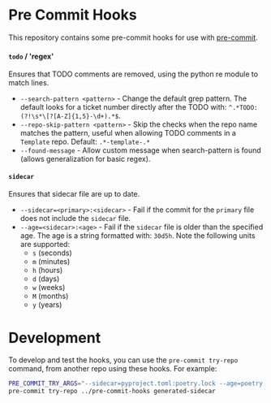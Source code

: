 # Pre Commit Hooks

This repository contains some pre-commit hooks for use with [pre-commit](https://pre-commit.com/).

#### `todo` / 'regex'
Ensures that TODO comments are removed, using the python re module to match lines.
  - `--search-pattern <pattern>` - Change the default grep pattern. The default looks for a
    ticket number directly after the TODO with: `^.*TODO:(?!\s*\[?[A-Z]{1,5}-\d+).*$`.
  - `--repo-skip-pattern <pattern>` - Skip the checks when the repo name matches the
    pattern, useful when allowing TODO comments in a `Template` repo.
    Default: `.*-template-.*`
  - `--found-message` - Allow custom message when search-pattern is found (allows
    generalization for basic regex).

#### `sidecar`
Ensures that sidecar file are up to date.
  - `--sidecar=<primary>:<sidecar>` - Fail if the commit for the `primary` file does not
    include the `sidecar` file.
  - `--age=<sidecar>:<age>` - Fail if the `sidecar` file is older than the specified age.
    The age is a string formatted with: `30d5h`.
    Note the following units are supported:
    - `s` (seconds)
    - `m` (minutes)
    - `h` (hours)
    - `d` (days)
    - `w` (weeks)
    - `M` (months)
    - `y` (years)

# Development
To develop and test the hooks, you can use the `pre-commit try-repo` command, from
another repo using these hooks. For example:

```bash
PRE_COMMIT_TRY_ARGS="--sidecar=pyproject.toml:poetry.lock --age=poetry.lock:30d" \
pre-commit try-repo ../pre-commit-hooks generated-sidecar
```
